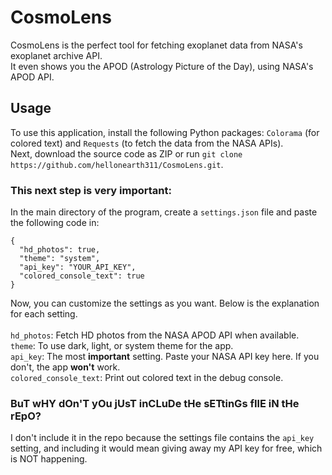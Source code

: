 # CosmoLens
CosmoLens is the perfect tool for fetching exoplanet data from NASA's exoplanet archive API. <br>
It even shows you the APOD (Astrology Picture of the Day), using NASA's APOD API. <br>

## Usage
To use this application, install the following Python packages: `Colorama` (for colored text) and `Requests` (to fetch the data from the NASA APIs). <br>
Next, download the source code as ZIP or run `git clone https://github.com/hellonearth311/CosmoLens.git`. <br>
### This next step is very important:
In the main directory of the program, create a `settings.json` file and paste the following code in:
```
{
  "hd_photos": true,
  "theme": "system",
  "api_key": "YOUR_API_KEY",
  "colored_console_text": true
}
```
Now, you can customize the settings as you want. Below is the explanation for each setting. <br>
<br>
`hd_photos`: Fetch HD photos from the NASA APOD API when available. <br>
`theme`: To use dark, light, or system theme for the app. <br>
`api_key`: The most **important** setting. Paste your NASA API key here. If you don't, the app **won't** work. <br>
`colored_console_text`: Print out colored text in the debug console. <br>

### BuT wHY dOn'T yOu jUsT inCLuDe tHe sETtinGs fIlE iN tHe rEpO?
I don't include it in the repo because the settings file contains the `api_key` setting, and including it would mean giving away my API key for free, which is NOT happening.
